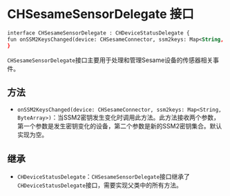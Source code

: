
# CHSesameSensorDelegate 接口
```svg
interface CHSesameSensorDelegate : CHDeviceStatusDelegate {
fun onSSM2KeysChanged(device: CHSesameConnector, ssm2keys: Map<String, ByteArray>) {}
}

```
`CHSesameSensorDelegate`接口主要用于处理和管理Sesame设备的传感器相关事件。

## 方法

- `onSSM2KeysChanged(device: CHSesameConnector, ssm2keys: Map<String, ByteArray>)`：当SSM2密钥发生变化时调用此方法。此方法接收两个参数，第一个参数是发生密钥变化的设备，第二个参数是新的SSM2密钥集合。默认实现为空。

## 继承

- `CHDeviceStatusDelegate`：`CHSesameSensorDelegate`接口继承了`CHDeviceStatusDelegate`接口，需要实现父类中的所有方法。
